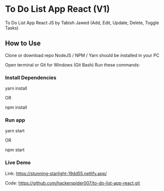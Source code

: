 # To Do List App React (V1)

To Do List App React JS by Tabish Jawed (Add, Edit, Update, Delete, Toggle Tasks)

## How to Use

Clone or download repo
NodeJS / NPM / Yarn should be installed in your PC

Open terminal or Git for Windows (Git Bash)
Run these commands:

### Install Dependencies

yarn install

OR

npm install

### Run app

yarn start

OR

npm start


### Live Demo

Link: https://stunning-starlight-19dd55.netlify.app/

Code: https://github.com/hackerspider007/to-do-list-app-react.git
